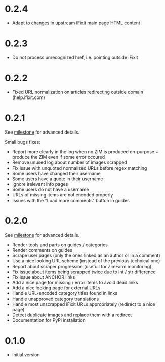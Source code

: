 # 0.2.4

- Adapt to changes in upstream iFixit main page HTML content

# 0.2.3

- Do not process unrecognized href, i.e. pointing outside iFixit

# 0.2.2

- Fixed URL normalization on articles redirecting outside domain (help.ifixit.com)

# 0.2.1
See [milestone](https://github.com/openzim/ifixit/milestone/3) for advanced details.

Small bugs fixes:
- Report more clearly in the log when no ZIM is produced on-purpose + produce the ZIM even if some error occured
- Remove unused log about number of images scrapped 
- Fix issue with unquoted normalized URLs before regex matching 
- Some users have changed their username 
- Some users have a quote in their username 
- Ignore irelevant info pages
- Some users do not have a username 
- URLs of missing items are not encoded properly
- Issues with the "Load more comments" button in guides 

# 0.2.0
See [milestone](https://github.com/openzim/ifixit/milestone/1) for advanced details.

- Render tools and parts on guides / categories
- Render comments on guides
- Scrape user pages (only the ones linked as an author or in a comment)
- Use a nice looking URL scheme (instead of the previous technical one)
- Report about scraper progression (usefull for ZimFarm monitoring)
- Fix issue about items being scrapped twice due to int / str difference
- Fix issue about ANCHOR links
- Add a nice page for missing / error items to avoid dead links
- Add a nice looking page for external URLs
- Handle URL-encoded category titles found in links
- Handle unapproved category translations
- Handle most unscrapped iFixit URLs appropriately (redirect to a nice page)
- Detect duplicate images and replace them with a redirect
- Documentation for PyPi installation


# 0.1.0

- initial version
